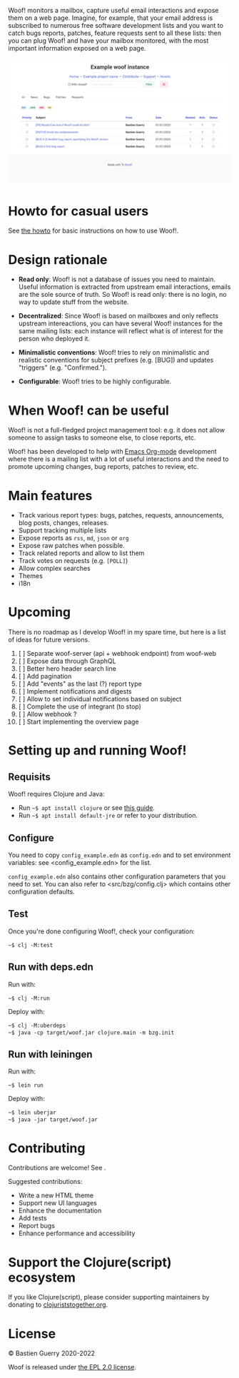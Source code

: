 Woof! monitors a mailbox, capture useful email interactions and expose
them on a web page.  Imagine, for example, that your email address is
subscribed to numerous free software development lists and you want to
catch bugs reports, patches, feature requests sent to all these lists:
then you can plug Woof! and have your mailbox monitored, with the most
important information exposed on a web page.

![img](woof.png)


# Howto for casual users

See [the howto](resources/md/howto.md) for basic instructions on how to use Woof!.


# Design rationale

-   **Read only**: Woof! is not a database of issues you need to maintain.
    Useful information is extracted from upstream email interactions,
    emails are the sole source of truth.  So Woof! is read only: there
    is no login, no way to update stuff from the website.

-   **Decentralized**: Since Woof! is based on mailboxes and only reflects
    upstream intereactions, you can have several Woof! instances for the
    same mailing lists: each instance will reflect what is of interest
    for the person who deployed it.

-   **Minimalistic conventions**: Woof! tries to rely on minimalistic and
    realistic conventions for subject prefixes (e.g. [BUG]) and updates
    "triggers" (e.g. "Confirmed.").

-   **Configurable**: Woof! tries to be highly configurable.


# When Woof! can be useful

Woof! is not a full-fledged project management tool: e.g. it does not
allow someone to assign tasks to someone else, to close reports, etc.

Woof! has been developed to help with [Emacs Org-mode](https://orgmode.org/) development where
there is a mailing list with a lot of useful interactions and the need
to promote upcoming changes, bug reports, patches to review, etc.


# Main features

-   Track various report types: bugs, patches, requests, announcements,
    blog posts, changes, releases.
-   Support tracking multiple lists
-   Expose reports as `rss`, `md`, `json` or `org`
-   Expose raw patches when possible.
-   Track related reports and allow to list them
-   Track votes on requests (e.g. `[POLL]`)
-   Allow complex searches
-   Themes
-   i18n


# Upcoming

There is no roadmap as I develop Woof! in my spare time, but here is a
list of ideas for future versions.

1.  [ ] Separate woof-server (api + webhook endpoint) from woof-web
2.  [ ] Expose data through GraphQL
3.  [ ] Better hero header search line
4.  [ ] Add pagination
5.  [ ] Add "events" as the last (?) report type
6.  [ ] Implement notifications and digests
7.  [ ] Allow to set individual notifications based on subject
8.  [ ] Complete the use of integrant (to stop)
9.  [ ] Allow webhook ?
10. [ ] Start implementing the overview page


# Setting up and running Woof!


## Requisits

Woof! requires Clojure and Java:

-   Run `~$ apt install clojure` or see [this guide](https://clojure.org/guides/getting_started).
-   Run `~$ apt install default-jre` or refer to your distribution.


## Configure

You need to copy `config_example.edn` as `config.edn` and to set
environment variables: see <config_example.edn> for the list.

`config_example.edn` also contains other configuration parameters that
you need to set.  You can also refer to <src/bzg/config.clj> which
contains other configuration defaults.


## Test

Once you're done configuring Woof!, check your configuration:

    ~$ clj -M:test


## Run with deps.edn

Run with:

    ~$ clj -M:run

Deploy with:

    ~$ clj -M:uberdeps
    ~$ java -cp target/woof.jar clojure.main -m bzg.init


## Run with leiningen

Run with:

    ~$ lein run

Deploy with:

    ~$ lein uberjar
    ~$ java -jar target/woof.jar


# Contributing

Contributions are welcome!  See .

Suggested contributions:

-   Write a new HTML theme
-   Support new UI languages
-   Enhance the documentation
-   Add tests
-   Report bugs
-   Enhance performance and accessibility


# Support the Clojure(script) ecosystem

If you like Clojure(script), please consider supporting maintainers by
donating to [clojuriststogether.org](https://www.clojuriststogether.org).


# License

© Bastien Guerry 2020-2022

Woof is released under [the EPL 2.0 license](LICENSES/EPL-2.0.txt).

